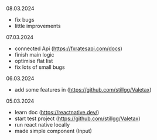 08.03.2024
- fix bugs
- little improvements

07.03.2024
- connected Api (https://fxratesapi.com/docs)
- finish main logic
- optimise flat list
- fix lots of small bugs

06.03.2024
- add some features in (https://github.com/stillgg/Valetax)

05.03.2024
- learn doc (https://reactnative.dev/)
- start test project (https://github.com/stillgg/Valetax)
- run react native locally
- made simple component (Input)

